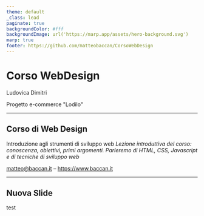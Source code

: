 ```yaml
---
theme: default
_class: lead
paginate: true
backgroundColor: #fff
backgroundImage: url('https://marp.app/assets/hero-background.svg')
marp: true
footer: https://github.com/matteobaccan/CorsoWebDesign
---
```


# Corso WebDesign
Ludovica Dimitri

Progetto e-commerce "Lodilo"



<!-- _paginate: false -->
<!-- _footer: "" -->
<!-- style: "
img[alt~='center'] {
  display: block;
  margin: 0 auto;
}
" -->

---

## Corso di Web Design

Introduzione agli strumenti di sviluppo web
_Lezione introduttiva del corso: conoscenza, obiettivi, primi argomenti.
Parleremo di HTML, CSS, Javascript e di tecniche di sviluppo web_

matteo@baccan.it – <https://www.baccan.it>

---

## Nuova Slide

test
